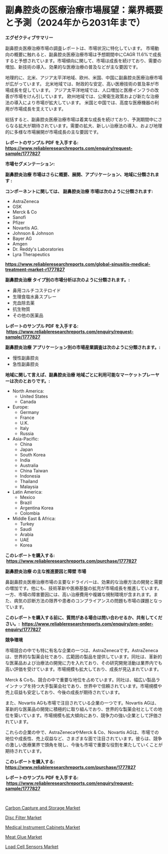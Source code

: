 <p><h1>副鼻腔炎の医療治療市場展望：業界概要と予測（2024年から2031年まで）</h1></p><p><strong>エグゼクティブサマリー</strong></p>
<p><p>副鼻腔炎医療治療市場の調査レポートは、市場状況に特化しています。 市場動向の概要に触れると、副鼻腔炎医療治療市場は予想期間中にCAGR 11.6%で成長すると予想されています。市場傾向に関して、市場は成長を続けており、需要の増加、新技術の導入、効果的な医療治療の普及などが主な要因です。</p><p>地理的に、北米、アジア太平洋地域、欧州、米国、中国に副鼻腔炎医療治療市場が広がっています。 北米地域では、財政的な安定、高い医療技術の普及率が市場成長を促しています。 アジア太平洋地域では、人口増加と医療インフラの改善が市場をけん引しています。 欧州地域では、公衆衛生政策および新たな治療法の導入により市場が拡大しています。 米国と中国では、高度な医療機器の利用が市場成長を支えています。</p><p>総括すると、副鼻腔炎医療治療市場は着実な成長を続けており、予測期間中にさらなる拡大が期待されています。需要の拡大、新しい治療法の導入、および地理的に多様な市場展開が市場成長の主な要因です。</p></p>
<p><strong>レポートのサンプル PDF を入手する: <a href="https://www.reliableresearchreports.com/enquiry/request-sample/1777827">https://www.reliableresearchreports.com/enquiry/request-sample/1777827</a></strong></p>
<p><strong>市場セグメンテーション:</strong></p>
<p><strong> 副鼻腔炎治療 市場はさらに概要、展開、アプリケーション、地域に分類されます :</strong></p>
<p><strong>コンポーネントに関しては、 副鼻腔炎治療 市場は次のように分類されます: &nbsp;</strong></p>
<p><ul><li>AstraZeneca</li><li>GSK</li><li>Merck & Co</li><li>Sanofi</li><li>Pfizer</li><li>Novartis AG.</li><li>Johnson & Johnson</li><li>Bayer AG</li><li>Amgen</li><li>Dr. Reddy's Laboratories</li><li>Lyra Therapeutics</li></ul></p>
<p><strong><a href="https://www.reliableresearchreports.com/global-sinusitis-medical-treatment-market-r1777827">https://www.reliableresearchreports.com/global-sinusitis-medical-treatment-market-r1777827</a></strong></p>
<p><strong> 副鼻腔炎治療 タイプ別の市場分析は次のように分類されます。:</strong></p>
<p><ul><li>鼻用コルチコステロイド</li><li>生理食塩水鼻スプレー</li><li>充血除去薬</li><li>抗生物質</li><li>その他の医薬品</li></ul></p>
<p><strong>レポートのサンプル PDF を入手する: &nbsp;<a href="https://www.reliableresearchreports.com/enquiry/request-sample/1777827">https://www.reliableresearchreports.com/enquiry/request-sample/1777827</a></strong></p>
<p><strong> 副鼻腔炎治療 アプリケーション別の市場産業調査は次のように分類されます。:</strong></p>
<p><ul><li>慢性副鼻腔炎</li><li>急性副鼻腔炎</li></ul></p>
<p><strong>地域に関して言えば、副鼻腔炎治療 地域ごとに利用可能なマーケットプレーヤーは次のとおりです。:</strong></p>
<p><ul>
    <li>
        North America:
        <ul>
            <li>United States</li>
            <li>Canada</li>
        </ul>
    </li>
    <li>
        Europe:
        <ul>
            <li>Germany</li>
            <li>France</li>
            <li>U.K.</li>
            <li>Italy</li>
            <li>Russia</li>
        </ul>
    </li>
    <li>
        Asia-Pacific:
        <ul>
            <li>China</li>
            <li>Japan</li>
            <li>South Korea</li>
            <li>India</li>
            <li>Australia</li>
            <li>China Taiwan</li>
            <li>Indonesia</li>
            <li>Thailand</li>
            <li>Malaysia</li>
        </ul>
    </li>
    <li>
        Latin America:
        <ul>
            <li>Mexico</li>
            <li>Brazil</li>
            <li>Argentina Korea</li>
            <li>Colombia</li>
        </ul>
    </li>
    <li>
        Middle East & Africa:
        <ul>
            <li>Turkey</li>
            <li>Saudi</li>
            <li>Arabia</li>
            <li>UAE</li>
            <li>Korea</li>
        </ul>
    </li>
    </ul></p>
<p><strong>このレポートを購入する: &nbsp;<a href="https://www.reliableresearchreports.com/purchase/1777827">https://www.reliableresearchreports.com/purchase/1777827</a></strong></p>
<p><strong>副鼻腔炎治療 の主な推進要因と障壁 市場</strong></p>
<p><p>鼻副鼻腔炎医療治療市場の主要なドライバーは、効果的な治療方法の開発と需要の増加です。他にも、技術革新や医療基盤の拡充が市場成長を推進しています。一方、市場の障害要因には、高い治療費用や複雑な規制環境が含まれます。また、病気の診断方法の限界や患者のコンプライアンスの問題も市場の課題となっています。</p></p>
<p><strong>このレポートを購入する前に、質問がある場合は問い合わせるか、共有してください。:&nbsp; <a href="https://www.reliableresearchreports.com/enquiry/pre-order-enquiry/1777827">https://www.reliableresearchreports.com/enquiry/pre-order-enquiry/1777827</a></strong></p>
<p><strong>競争環境</strong></p>
<p><p>市場競合の中でも特に有名な企業の一つは、AstraZenecaです。AstraZenecaは、世界的な製薬会社であり、広範囲の製品を提供しています。同社は、革新的な医薬品および治療法の開発に力を入れており、その研究開発活動は業界内でも高い評価を受けています。市場規模も拡大しており、成長が見込まれています。</p><p>Merck & Coも、競合の中で重要な地位を占めています。同社は、幅広い製品ラインナップを持つ大手製薬会社であり、世界中で信頼されています。市場規模や売上収益も安定しており、今後の成長が期待されています。</p><p>また、Novartis AGも市場で注目されている企業の一つです。Novartis AGは、革新的な医薬品の開発に積極的に取り組んでおり、世界的な製薬会社としての地位を築いています。市場規模も拡大傾向にあり、競争力の強い企業として評価されています。</p><p>これらの企業の中で、AstraZenecaやMerck & Co、Novartis AGは、市場での地位や成長性、売上収益など、さまざまな面で注目されています。彼らは、競争の激しい医療業界で頭角を現し、今後も市場で重要な役割を果たしていくことが期待されています。</p></p>
<p><strong>このレポートを購入する: &nbsp; <a href="https://www.reliableresearchreports.com/purchase/1777827">https://www.reliableresearchreports.com/purchase/1777827</a></strong></p>
<p><strong>レポートのサンプル PDF を入手する: &nbsp;<a href="https://www.reliableresearchreports.com/enquiry/request-sample/1777827">https://www.reliableresearchreports.com/enquiry/request-sample/1777827</a></strong><strong></strong></p>
<p>&nbsp;</p>
<p><p><a href="https://issuu.com/reportprime-2/docs/carbon-capture-and-storage-market-size-2030.pptx">Carbon Capture and Storage Market</a></p><p><a href="https://view.publitas.com/reportprime-1/disc-filter-market-trends-forecast-and-competitive-analysis-to-2031/">Disc Filter Market</a></p><p><a href="https://github.com/johnbach50/Market-Research-Report-List-2/blob/main/medical-instrument-cabinets-market.md">Medical Instrument Cabinets Market</a></p><p><a href="https://github.com/lylyparadise/Market-Research-Report-List-2/blob/main/meat-glue-market.md">Meat Glue Market</a></p><p><a href="https://zircon-bluebell-299.notion.site/Load-Cell-Sensors-Market-Trends-Forecast-and-Competitive-Analysis-to-2031-ba33095b1944431491cd7a53d24819db">Load Cell Sensors Market</a></p></p>